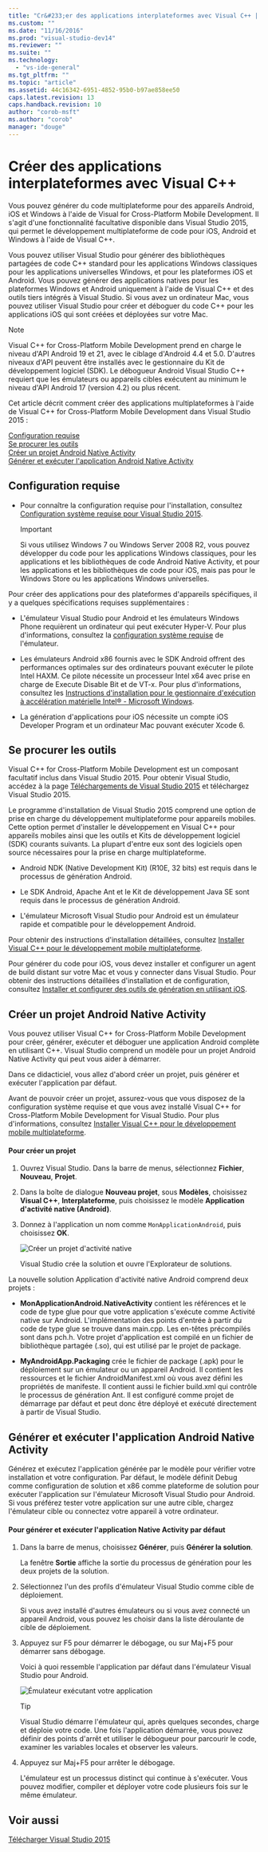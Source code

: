 ```yaml
---
title: "Cr&#233;er des applications interplateformes avec Visual C++ | Microsoft Docs"
ms.custom: ""
ms.date: "11/16/2016"
ms.prod: "visual-studio-dev14"
ms.reviewer: ""
ms.suite: ""
ms.technology: 
  - "vs-ide-general"
ms.tgt_pltfrm: ""
ms.topic: "article"
ms.assetid: 44c16342-6951-4852-95b0-b97ae858ee50
caps.latest.revision: 13
caps.handback.revision: 10
author: "corob-msft"
ms.author: "corob"
manager: "douge"
---
```

# Cr&#233;er des applications interplateformes avec Visual C++
Vous pouvez générer du code multiplateforme pour des appareils Android, iOS et Windows à l'aide de Visual for Cross\-Platform Mobile Development.  Il s'agit d'une fonctionnalité facultative disponible dans Visual Studio 2015, qui permet le développement multiplateforme de code pour iOS, Android et Windows à l'aide de Visual C\+\+.  
  
 Vous pouvez utiliser Visual Studio pour générer des bibliothèques partagées de code C\+\+ standard pour les applications Windows classiques pour les applications universelles Windows, et pour les plateformes iOS et Android.  Vous pouvez générer des applications natives pour les plateformes Windows et Android uniquement à l'aide de Visual C\+\+ et des outils tiers intégrés à Visual Studio.  Si vous avez un ordinateur Mac, vous pouvez utiliser Visual Studio pour créer et déboguer du code C\+\+ pour les applications iOS qui sont créées et déployées sur votre Mac.  
  
> [!NOTE]
>  Visual C\+\+ for Cross\-Platform Mobile Development prend en charge le niveau d'API Android 19 et 21, avec le ciblage d'Android 4.4 et 5.0.  D'autres niveaux d'API peuvent être installés avec le gestionnaire du Kit de développement logiciel \(SDK\).  Le débogueur Android Visual Studio C\+\+ requiert que les émulateurs ou appareils cibles exécutent au minimum le niveau d'API Android 17 \(version 4.2\) ou plus récent.  
  
 Cet article décrit comment créer des applications multiplateformes à l'aide de Visual C\+\+ for Cross\-Platform Mobile Development dans Visual Studio 2015 :  
  
 [Configuration requise](#req)   
 [Se procurer les outils](#GetTools)  
 [Créer un projet Android Native Activity](#Create)  
 [Générer et exécuter l'application Android Native Activity](#BuildHello)  
  
##  <a name="req"></a> Configuration requise  
  
-   Pour connaître la configuration requise pour l'installation, consultez [Configuration système requise pour Visual Studio 2015](https://www.visualstudio.com/visual-studio-2015-system-requirements-vs).  
  
    > [!IMPORTANT]
    >  Si vous utilisez Windows 7 ou Windows Server 2008 R2, vous pouvez développer du code pour les applications Windows classiques, pour les applications et les bibliothèques de code Android Native Activity, et pour les applications et les bibliothèques de code pour iOS, mais pas pour le Windows Store ou les applications Windows universelles.  
  
 Pour créer des applications pour des plateformes d'appareils spécifiques, il y a quelques spécifications requises supplémentaires :  
  
-   L'émulateur Visual Studio pour Android et les émulateurs Windows Phone requièrent un ordinateur qui peut exécuter Hyper\-V.  Pour plus d'informations, consultez la [configuration système requise](http://msdn.microsoft.com/fr-fr/4d5bb438-231a-4cd2-84b7-e9660b0e3baf) de l'émulateur.  
  
-   Les émulateurs Android x86 fournis avec le SDK Android offrent des performances optimales sur des ordinateurs pouvant exécuter le pilote Intel HAXM.  Ce pilote nécessite un processeur Intel x64 avec prise en charge de Execute Disable Bit et de VT\-x.  Pour plus d'informations, consultez les [Instructions d'installation pour le gestionnaire d'exécution à accélération matérielle Intel® \- Microsoft Windows](http://go.microsoft.com/fwlink/p/?LinkId=536385).  
  
-   La génération d'applications pour iOS nécessite un compte iOS Developer Program et un ordinateur Mac pouvant exécuter Xcode 6.  
  
##  <a name="GetTools"></a> Se procurer les outils  
 Visual C\+\+ for Cross\-Platform Mobile Development est un composant facultatif inclus dans Visual Studio 2015.  Pour obtenir Visual Studio, accédez à la page [Téléchargements de Visual Studio 2015](http://go.microsoft.com/fwlink/?linkid=517106) et téléchargez Visual Studio 2015.  
  
 Le programme d'installation de Visual Studio 2015 comprend une option de prise en charge du développement multiplateforme pour appareils mobiles.  Cette option permet d'installer le développement en Visual C\+\+ pour appareils mobiles ainsi que les outils et Kits de développement logiciel \(SDK\) courants suivants.  La plupart d'entre eux sont des logiciels open source nécessaires pour la prise en charge multiplateforme.  
  
-   Android NDK \(Native Development Kit\) \(R10E, 32 bits\) est requis dans le processus de génération Android.  
  
-   Le SDK Android, Apache Ant et le Kit de développement Java SE sont requis dans le processus de génération Android.  
  
-   L'émulateur Microsoft Visual Studio pour Android est un émulateur rapide et compatible pour le développement Android.  
  
 Pour obtenir des instructions d'installation détaillées, consultez [Installer Visual C\+\+ pour le développement mobile multiplateforme](../cross-platform/install-visual-cpp-for-cross-platform-mobile-development.md).  
  
 Pour générer du code pour iOS, vous devez installer et configurer un agent de build distant sur votre Mac et vous y connecter dans Visual Studio.  Pour obtenir des instructions détaillées d'installation et de configuration, consultez [Installer et configurer des outils de génération en utilisant iOS](../cross-platform/install-and-configure-tools-to-build-using-ios.md).  
  
##  <a name="Create"></a> Créer un projet Android Native Activity  
 Vous pouvez utiliser Visual C\+\+ for Cross\-Platform Mobile Development pour créer, générer, exécuter et déboguer une application Android complète en utilisant C\+\+.  Visual Studio comprend un modèle pour un projet Android Native Activity qui peut vous aider à démarrer.  
  
 Dans ce didacticiel, vous allez d'abord créer un projet, puis générer et exécuter l'application par défaut.  
  
 Avant de pouvoir créer un projet, assurez\-vous que vous disposez de la configuration système requise et que vous avez installé Visual C\+\+ for Cross\-Platform Mobile Development for Visual Studio.  Pour plus d'informations, consultez [Installer Visual C\+\+ pour le développement mobile multiplateforme](../cross-platform/install-visual-cpp-for-cross-platform-mobile-development.md).  
  
#### Pour créer un projet  
  
1.  Ouvrez Visual Studio.  Dans la barre de menus, sélectionnez **Fichier**, **Nouveau**, **Projet**.  
  
2.  Dans la boîte de dialogue **Nouveau projet**, sous **Modèles**, choisissez **Visual C\+\+**, **Interplateforme**, puis choisissez le modèle **Application d'activité native \(Android\)**.  
  
3.  Donnez à l'application un nom comme `MonApplicationAndroid`, puis choisissez **OK**.  
  
     ![Créer un projet d'activité native](../cross-platform/media/cppmdd_newproject.PNG "CppMDD\_NewProject")  
  
     Visual Studio crée la solution et ouvre l'Explorateur de solutions.  
  
 La nouvelle solution Application d'activité native Android comprend deux projets :  
  
-   **MonApplicationAndroid.NativeActivity** contient les références et le code de type glue pour que votre application s'exécute comme Activité native sur Android.  L'implémentation des points d'entrée à partir du code de type glue se trouve dans main.cpp.  Les en\-têtes précompilés sont dans pch.h.  Votre projet d'application est compilé en un fichier de bibliothèque partagée \(.so\), qui est utilisé par le projet de package.  
  
-   **MyAndroidApp.Packaging** crée le fichier de package \(.apk\) pour le déploiement sur un émulateur ou un appareil Android.  Il contient les ressources et le fichier AndroidManifest.xml où vous avez défini les propriétés de manifeste.  Il contient aussi le fichier build.xml qui contrôle le processus de génération Ant.  Il est configuré comme projet de démarrage par défaut et peut donc être déployé et exécuté directement à partir de Visual Studio.  
  
##  <a name="BuildHello"></a> Générer et exécuter l'application Android Native Activity  
 Générez et exécutez l'application générée par le modèle pour vérifier votre installation et votre configuration.  Par défaut, le modèle définit Debug comme configuration de solution et x86 comme plateforme de solution pour exécuter l'application sur l'émulateur Microsoft Visual Studio pour Android.  Si vous préférez tester votre application sur une autre cible, chargez l'émulateur cible ou connectez votre appareil à votre ordinateur.  
  
#### Pour générer et exécuter l'application Native Activity par défaut  
  
1.  Dans la barre de menus, choisissez **Générer**, puis **Générer la solution**.  
  
     La fenêtre **Sortie** affiche la sortie du processus de génération pour les deux projets de la solution.  
  
2.  Sélectionnez l'un des profils d'émulateur Visual Studio comme cible de déploiement.  
  
     Si vous avez installé d'autres émulateurs ou si vous avez connecté un appareil Android, vous pouvez les choisir dans la liste déroulante de cible de déploiement.  
  
3.  Appuyez sur F5 pour démarrer le débogage, ou sur Maj\+F5 pour démarrer sans débogage.  
  
     Voici à quoi ressemble l'application par défaut dans l'émulateur Visual Studio pour Android.  
  
     ![Émulateur exécutant votre application](../cross-platform/media/cppmdd_emulator_running_app.png "CppMDD\_Emulator\_Running\_App")  
  
    > [!TIP]
    >  Visual Studio démarre l'émulateur qui, après quelques secondes, charge et déploie votre code.  Une fois l'application démarrée, vous pouvez définir des points d'arrêt et utiliser le débogueur pour parcourir le code, examiner les variables locales et observer les valeurs.  
  
4.  Appuyez sur Maj\+F5 pour arrêter le débogage.  
  
     L'émulateur est un processus distinct qui continue à s'exécuter.  Vous pouvez modifier, compiler et déployer votre code plusieurs fois sur le même émulateur.  
  
## Voir aussi  
 [Télécharger Visual Studio 2015](http://go.microsoft.com/fwlink/?linkid=517106)